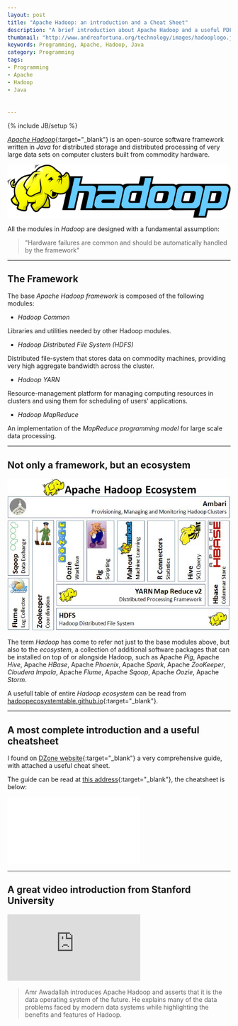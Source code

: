 ```yaml
---
layout: post
title: "Apache Hadoop: an introduction and a Cheat Sheet"
description: "A brief introduction about Apache Hadoop and a useful PDF Cheat Sheet"
thumbnail: "http://www.andreafortuna.org/technology/images/hadooplogo.jpg"
keywords: Programming, Apache, Hadoop, Java
category: Programming
tags: 
- Programming
- Apache
- Hadoop
- Java


---
```

{% include JB/setup %}

[*Apache Hadoop*](http://hadoop.apache.org/){:target="_blank"} is an open-source software framework written in *Java* for distributed storage and distributed processing of very large data sets on computer clusters built from commodity hardware. 

![image](/technology/images/hadooplogo.jpg)

All the modules in *Hadoop* are designed with a fundamental assumption:

>"Hardware failures are common and should be automatically handled by the framework"




<hr>

The Framework
--

The base *Apache Hadoop framework* is composed of the following modules:


- *Hadoop Common*

Libraries and utilities needed by other Hadoop modules.

- *Hadoop Distributed File System (HDFS)*

Distributed file-system that stores data on commodity machines, providing very high aggregate bandwidth across the cluster.

- *Hadoop YARN* 

Resource-management platform for managing computing resources in clusters and using them for scheduling of users' applications.

- *Hadoop MapReduce*

An implementation of the *MapReduce programming model* for large scale data processing.

<hr>

Not only a framework, but an ecosystem
--

![Hadoop ecosystem](/technology/images/hadoopeco.jpg)

The term *Hadoop* has come to refer not just to the base modules above, but also to the *ecosystem*, a collection of additional software packages that can be installed on top of or alongside Hadoop, such as Apache *Pig*, Apache *Hive*, Apache *HBase*, Apache *Phoenix*, Apache *Spark*, Apache *ZooKeeper*, *Cloudera Impala*, Apache *Flume*, Apache *Sqoop*, Apache *Oozie*, Apache *Storm*.

A usefull table of entire *Hadoop ecosystem* can be read from [hadoopecosystemtable.github.io](https://hadoopecosystemtable.github.io/){:target="_blank"}.

<hr>

A most complete introduction and a useful cheatsheet
--

I found on [DZone website](https://dzone.com){:target="_blank"} a very comprehensive guide, with attached a useful cheat sheet.

The guide can be read at [this address](https://dzone.com/refcardz/getting-started-apache-hadoop){:target="_blank"}, the cheatsheet is below:


<div class="video-container">
<embed src="/technology/files/apache_hadoop.pdf" pluginspage="http://www.adobe.com/products/acrobat/readstep2.html">
</div>

<hr>

A great video introduction from Stanford University
--

<div class="video-container">
<iframe src="https://www.youtube.com/embed/d2xeNpfzsYI" frameborder="0" allowfullscreen></iframe>
</div>

>Amr Awadallah introduces Apache Hadoop and asserts that it is the data operating system of the future. 
He explains many of the data problems faced by modern data systems while highlighting the benefits and features of Hadoop. 